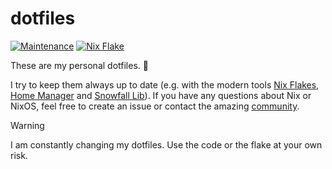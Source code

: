 # dotfiles

[![Maintenance](https://img.shields.io/maintenance/active/2024)](https://github.com/trzpiot/dotfiles/commits/main)
[![Nix Flake](https://img.shields.io/badge/Nix%20Flake-%235277C3?logo=snowflake)](https://nixos.wiki/wiki/Flakes)

These are my personal dotfiles. 🔧

I try to keep them always up to date (e.g. with the modern tools [Nix Flakes](https://nixos.wiki/wiki/Flakes), [Home Manager](https://github.com/nix-community/home-manager) and [Snowfall Lib](https://github.com/snowfallorg/lib)).
If you have any questions about Nix or NixOS, feel free to create an issue or contact the amazing [community](https://nixos.org/community/).

> [!WARNING]  
> I am constantly changing my dotfiles. Use the code or the flake at your own risk.